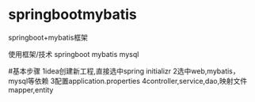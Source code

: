 # springbootmybatis
springboot+mybatis框架

使用框架/技术
springboot
mybatis
mysql

#基本步骤
1idea创建新工程,直接选中spring initializr
2选中web,mybatis，mysql等依赖
3配置application.properties
4controller,service,dao,映射文件mapper,entity
